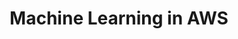 ---
title: "Machine Learning in AWS"
permalink: /projects/mmtutorial/
excerpt: "How to quickly install and setup Minimal Mistakes for use with GitHub Pages."
last_modified_at: 2021-09-20T23:53:11-04:00
toc: true
---